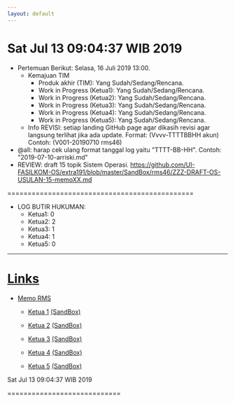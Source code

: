 ```yaml
---
layout: default
---
```


Sat Jul 13 09:04:37 WIB 2019
============================  

* Pertemuan Berikut: Selasa, 16 Juli 2019 13:00.
  * Kemajuan TIM
    * Produk akhir (TIM): Yang Sudah/Sedang/Rencana.
    * Work in Progress (Ketua1): Yang Sudah/Sedang/Rencana.
    * Work in Progress (Ketua2): Yang Sudah/Sedang/Rencana.
    * Work in Progress (Ketua3): Yang Sudah/Sedang/Rencana.
    * Work in Progress (Ketua4): Yang Sudah/Sedang/Rencana.
    * Work in Progress (Ketua5): Yang Sudah/Sedang/Rencana.
  * Info REVISI: setiap landing GitHub page agar dikasih revisi agar langsung terlihat jika ada update.
    Format: (Vvvv-TTTTBBHH akun)
    Contoh: (V001-20190710 rms46)
* @all: harap cek ulang format tanggal log yaitu "TTTT-BB-HH". Contoh: "2019-07-10-arriski.md"
* REVIEW: draft 15 topik Sistem Operasi.
  https://github.com/UI-FASILKOM-OS/extra191/blob/master/SandBox/rms46/ZZZ-DRAFT-OS-USULAN-15-memoXX.md
   
==============================================

* LOG BUTIR HUKUMAN:
  * Ketua1: 0
  * Ketua2: 2
  * Ketua3: 1
  * Ketua4: 1
  * Ketua5: 0

<hr>

# [Links](https://extra191.vlsm.org)

- [Memo RMS](
   https://github.com/UI-FASILKOM-OS/extra191/tree/master/SandBox/rms46/)

  - [Ketua 1](
     https://SeedSider.github.io/extra191/)
    [(SandBox)](
     https://github.com/SeedSider/extra191/tree/master/SandBox/SeedSider/)

  - [Ketua 2](
     https://zeeblader.github.io/extra191/)
    [(SandBox)](
     https://github.com/zeeblader/extra191/tree/master/SandBox/zeeblader/)

  - [Ketua 3](
     https://ihsanauliaa.github.io/extra191/)
    [(SandBox)](
     https://github.com/ihsanauliaa/extra191/tree/master/SandBox/ihsanauliaa/)

  - [Ketua 4](
     https://andriansyahp.github.io/extra191/)
    [(SandBox)](
     https://github.com/andriansyahp/extra191/tree/master/SandBox/andriansyahp/)

  - [Ketua 5](
     https://arriski.github.io/extra191/)
    [(SandBox)](
     https://github.com/arriski/extra191/tree/master/SandBox/arriski/)


Sat Jul 13 09:04:37 WIB 2019

============================

